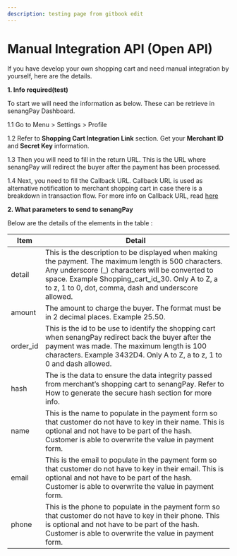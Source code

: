 ```yaml
---
description: testing page from gitbook edit
---
```


# Manual Integration API (Open API)

If you have develop your own shopping cart and need manual integration by yourself, here are the details.

&#x20;

**1. Info required(test)**

To start we will need the information as below. These can be retrieve in senangPay Dashboard.

1.1 Go to Menu > Settings > Profile

1.2 Refer to **Shopping Cart Integration Link** section. Get your **Merchant ID** and **Secret Key** information.

1.3 Then you will need to fill in the return URL. This is the URL where senangPay will redirect the buyer after the payment has been processed.

1.4 Next, you need to fill the Callback URL. Callback URL is used as alternative notification to merchant shopping cart in case there is a breakdown in transaction flow. For more info on Callback URL, read [here ](https://guide.senangpay.my/callback-url/)

&#x20;

**2. What parameters to send to senangPay**

Below are the details of the elements in the table :

| Item      | Detail                                                                                                                                                                                                                                                                  |
| --------- | ----------------------------------------------------------------------------------------------------------------------------------------------------------------------------------------------------------------------------------------------------------------------- |
| detail    | This is the description to be displayed when making the payment. The maximum length is 500 characters. Any underscore (\_) characters will be converted to space. Example Shopping\_cart\_id\_30. Only A to Z, a to z, 1 to 0, dot, comma, dash and underscore allowed. |
| amount    | The amount to charge the buyer. The format must be in 2 decimal places. Example 25.50.                                                                                                                                                                                  |
| order\_id | This is the id to be use to identify the shopping cart when senangPay redirect back the buyer after the payment was made. The maximum length is 100 characters. Example 3432D4. Only A to Z, a to z, 1 to 0 and dash allowed.                                           |
| hash      | The is the data to ensure the data integrity passed from merchant’s shopping cart to senangPay. Refer to How to generate the secure hash section for more info.                                                                                                         |
| name      | This is the name to populate in the payment form so that customer do not have to key in their name. This is optional and not have to be part of the hash. Customer is able to overwrite the value in payment form.                                                      |
| email     | This is the email to populate in the payment form so that customer do not have to key in their email. This is optional and not have to be part of the hash. Customer is able to overwrite the value in payment form.                                                    |
| phone     | This is the phone to populate in the payment form so that customer do not have to key in their phone. This is optional and not have to be part of the hash. Customer is able to overwrite the value in payment form.                                                    |

&#x20;
